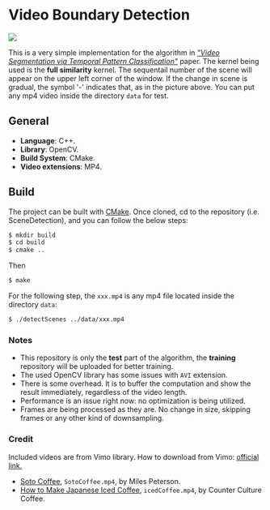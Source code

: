 # Video Boundary Detection
![](https://i.imgur.com/4lLMym1.png)

This is a very simple implementation for the algorithm in  [*"Video Segmentation via Temporal Pattern Classification"*](http://ieeexplore.ieee.org/stamp/stamp.jsp?arnumber=4130365)  paper. The kernel being used is the **full similarity** kernel. The sequentail number of the scene will appear on the upper left corner of the window. If the change in scene is gradual, the symbol '-' indicates that, as in the picture above. 
You can put any mp4 video inside the directory `data` for test.

## General
- **Language**: C++.
- **Library**: OpenCV.
- **Build System**: CMake.
- **Video extensions**: MP4.

## Build
The project can be built with [CMake](https://cmake.org). Once cloned, cd to the repository (i.e. SceneDetection), and you can follow the below steps:

```sh
$ mkdir build
$ cd build
$ cmake ..
```
Then 
```sh
$ make
```
For the following step, the `xxx.mp4` is any mp4 file located inside the directory `data`:
```sh
$ ./detectScenes ../data/xxx.mp4
```
### Notes
- This repository is only the **test** part of the algorithm, the **training** repository will be uploaded for better training.
- The used OpenCV library has some issues with `AVI` extension.
- There is some overhead. It is to buffer the computation and show the result immediately, regardless of the video length.
- Performance is an issue right now: no optimization is being utilized.
- Frames are being processed as they are. No change in size, skipping frames or any other kind of downsampling.

### Credit
Included videos are from Vimo library. How to download from Vimo: [official link.](https://help.vimeo.com/hc/en-us/articles/229678128-Downloading-videos)

- [Soto Coffee](https://vimeo.com/41298356), `SotoCoffee.mp4`, by Miles Peterson. 
- [How to Make Japanese Iced Coffee](https://vimeo.com/109992850), `icedCoffee.mp4`, by Counter Culture Coffee.
